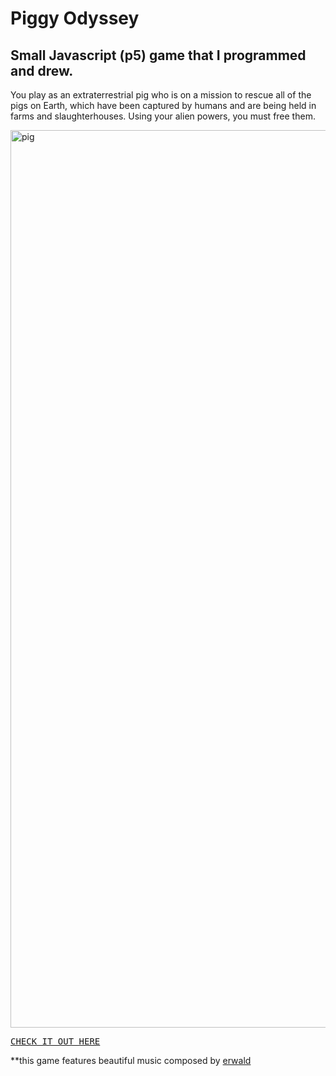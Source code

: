 # Piggy Odyssey

## Small Javascript (p5) game that I programmed and drew. 

You play as an extraterrestrial pig who is on a mission to rescue all of the pigs on Earth, which have been captured by humans and are being held in farms and slaughterhouses. Using your alien powers, you must free them.

<img width="1436" alt="pig" src="https://user-images.githubusercontent.com/47716922/218317394-fa07dbf6-3c54-44dd-bb04-ffb18da2c4a8.png">

<kbd><a href="https://uuuuuvika.github.io/piggyOdyssey/">CHECK IT OUT HERE</a></kbd>

**this game features beautiful music composed by <a href="https://github.com/erwald">erwald</a>
